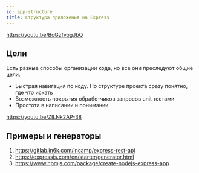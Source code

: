 ```yaml
---
id: app-structure
title: Структура приложения на Express 
---
```


https://youtu.be/BcGzfvogJbQ

## Цели
Есть разные способы организации кода, но все они преследуют общие цели.
* Быстрая навигация по коду. По структуре проекта сразу понятно, где что искать
* Возможность покрытия обработчиков запросов unit тестами 
* Простота в написании и понимании 

https://youtu.be/ZILNk2AP-38

## Примеры и генераторы
1. https://gitlab.in6k.com/incamp/express-rest-api
2. https://expressjs.com/en/starter/generator.html
3. https://www.npmjs.com/package/create-nodejs-express-app

